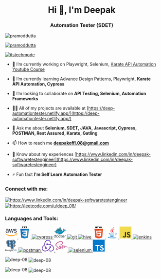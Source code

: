 <h1 align="center">Hi 👋, I'm Deepak</h1>
<h3 align="center">Automation Tester (SDET)</h3>

<p align="left"> <img src="https://komarev.com/ghpvc/?username=pramoddutta&label=Profile%20views&color=0e75b6&style=flat" alt="pramoddutta" /> </p>

<p align="left"> <a href="https://github.com/ryo-ma/github-profile-trophy"><img src="https://github-profile-trophy.vercel.app/?username=pramoddutta" alt="pramoddutta" /></a> </p>

<p align="left"> <a href="https://twitter.com/itstechmode" target="blank"><img src="https://img.shields.io/twitter/follow/itstechmode?logo=twitter&style=for-the-badge" alt="itstechmode" /></a> </p>

- 🔭 I’m currently working on Playwright, Selenium,  [Karate API Automation Youtube Course](https://github.com/apitestingco/KarateAPIAutomation)

- 🌱 I’m currently learning Advance Design Patterns, Playwright, **Karate API Automation, Cypress**

- 👯 I’m looking to collaborate on **API Testing, Selenium, Automation Frameworks**

- 👨‍💻 All of my projects are available at [https://deep-automationtester.netlify.app/](https://deep-automationtester.netlify.app/)

- 💬 Ask me about **Selenium, SDET, JAVA, Javascript, Cypress, POSTMAN, Rest Assured, Karate, Gatling**

- 📫 How to reach me **deepakoffl.08@gmail.com**

- 📄 Know about my experiences [https://www.linkedin.com/in/deepak-softwaretestengineer](https://www.linkedin.com/in/deepak-softwaretestengineer)

- ⚡ Fun fact **I'm Self Learn Automation Tester**

<h3 align="left">Connect with me:</h3>
<p align="left">
<a href="https://linkedin.com/in/https://www.linkedin.com/in/deepak-softwaretestengineer" target="blank"><img align="center" src="https://raw.githubusercontent.com/rahuldkjain/github-profile-readme-generator/master/src/images/icons/Social/linked-in-alt.svg" alt="https://www.linkedin.com/in/deepak-softwaretestengineer" height="30" width="40" /></a>
<a href="https://www.leetcode.com/https://leetcode.com/u/deep_08/" target="blank"><img align="center" src="https://raw.githubusercontent.com/rahuldkjain/github-profile-readme-generator/master/src/images/icons/Social/leet-code.svg" alt="https://leetcode.com/u/deep_08/" height="30" width="40" /></a>
</p>

<h3 align="left">Languages and Tools:</h3>
<p align="left"> <a href="https://aws.amazon.com" target="_blank" rel="noreferrer"> <img src="https://raw.githubusercontent.com/devicons/devicon/master/icons/amazonwebservices/amazonwebservices-original-wordmark.svg" alt="aws" width="40" height="40"/> </a> <a href="https://getbootstrap.com" target="_blank" rel="noreferrer">  </a> <a href="https://www.w3schools.com/css/" target="_blank" rel="noreferrer"> <img src="https://raw.githubusercontent.com/devicons/devicon/master/icons/css3/css3-original-wordmark.svg" alt="css3" width="40" height="40"/> </a> <a href="https://www.cypress.io" target="_blank" rel="noreferrer"> <img src="https://raw.githubusercontent.com/simple-icons/simple-icons/6e46ec1fc23b60c8fd0d2f2ff46db82e16dbd75f/icons/cypress.svg" alt="cypress" width="40" height="40"/> </a> <a href="https://www.docker.com/" target="_blank" rel="noreferrer"> <img src="https://raw.githubusercontent.com/devicons/devicon/master/icons/docker/docker-original-wordmark.svg" alt="docker" width="40" height="40"/> </a> <a href="https://git-scm.com/" target="_blank" rel="noreferrer"> <img src="https://www.vectorlogo.zone/logos/git-scm/git-scm-icon.svg" alt="git" width="40" height="40"/> </a> <a href="https://hive.apache.org/" target="_blank" rel="noreferrer"> <img src="https://www.vectorlogo.zone/logos/apache_hive/apache_hive-icon.svg" alt="hive" width="40" height="40"/> </a> <a href="https://www.w3.org/html/" target="_blank" rel="noreferrer"> <img src="https://raw.githubusercontent.com/devicons/devicon/master/icons/html5/html5-original-wordmark.svg" alt="html5" width="40" height="40"/> </a> <a href="https://www.java.com" target="_blank" rel="noreferrer"> <img src="https://raw.githubusercontent.com/devicons/devicon/master/icons/java/java-original.svg" alt="java" width="40" height="40"/> </a> <a href="https://developer.mozilla.org/en-US/docs/Web/JavaScript" target="_blank" rel="noreferrer"> <img src="https://raw.githubusercontent.com/devicons/devicon/master/icons/javascript/javascript-original.svg" alt="javascript" width="40" height="40"/> </a> <a href="https://www.jenkins.io" target="_blank" rel="noreferrer"> <img src="https://www.vectorlogo.zone/logos/jenkins/jenkins-icon.svg" alt="jenkins" width="40" height="40"/> </a> <a href="https://www.postgresql.org" target="_blank" rel="noreferrer"> <img src="https://raw.githubusercontent.com/devicons/devicon/master/icons/postgresql/postgresql-original-wordmark.svg" alt="postgresql" width="40" height="40"/> </a> <a href="https://postman.com" target="_blank" rel="noreferrer"> <img src="https://www.vectorlogo.zone/logos/getpostman/getpostman-icon.svg" alt="postman" width="40" height="40"/> </a> <a href="https://redux.js.org" target="_blank" rel="noreferrer"> <img src="https://raw.githubusercontent.com/devicons/devicon/master/icons/redux/redux-original.svg" alt="redux" width="40" height="40"/> </a> <a href="https://sass-lang.com" target="_blank" rel="noreferrer"> <img src="https://raw.githubusercontent.com/devicons/devicon/master/icons/sass/sass-original.svg" alt="sass" width="40" height="40"/> </a> <a href="https://www.selenium.dev" target="_blank" rel="noreferrer"> <img src="https://raw.githubusercontent.com/detain/svg-logos/780f25886640cef088af994181646db2f6b1a3f8/svg/selenium-logo.svg" alt="selenium" width="40" height="40"/> </a> <a href="https://www.typescriptlang.org/" target="_blank" rel="noreferrer"> <img src="https://raw.githubusercontent.com/devicons/devicon/master/icons/typescript/typescript-original.svg" alt="typescript" width="40" height="40"/> </a> </p>

<p><img align="left" src="https://github-readme-stats.vercel.app/api/top-langs?username=deep-08&show_icons=true&locale=en&layout=compact" alt="deep-08" /></p>

<p>&nbsp;<img align="center" src="https://github-readme-stats.vercel.app/api?username=deep-08&show_icons=true&locale=en" alt="deep-08" /></p>


<p><img align="left" src="https://github-readme-stats.vercel.app/api/top-langs?username=pramoddutta&show_icons=true&locale=en&layout=compact" alt="deep-08" /></p>

<p>&nbsp;<img align="center" src="https://github-readme-stats.vercel.app/api?username=pramoddutta&show_icons=true&locale=en" alt="deep-08" /></p>

